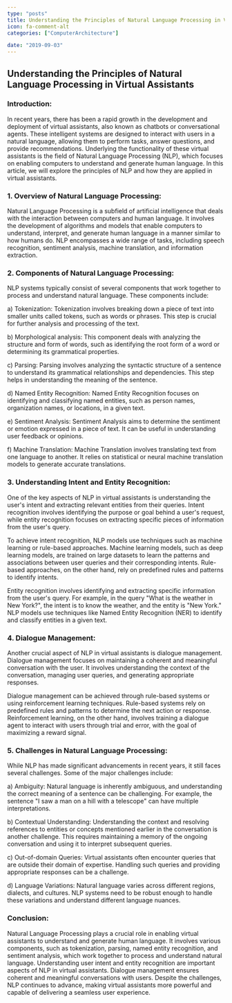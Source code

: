 ```yaml
---
type: "posts"
title: Understanding the Principles of Natural Language Processing in Virtual Assistants
icon: fa-comment-alt
categories: ["ComputerArchitecture"]

date: "2019-09-03"
---
```




## Understanding the Principles of Natural Language Processing in Virtual Assistants

### Introduction:

In recent years, there has been a rapid growth in the development and deployment of virtual assistants, also known as chatbots or conversational agents. These intelligent systems are designed to interact with users in a natural language, allowing them to perform tasks, answer questions, and provide recommendations. Underlying the functionality of these virtual assistants is the field of Natural Language Processing (NLP), which focuses on enabling computers to understand and generate human language. In this article, we will explore the principles of NLP and how they are applied in virtual assistants.

### 1. Overview of Natural Language Processing:

Natural Language Processing is a subfield of artificial intelligence that deals with the interaction between computers and human language. It involves the development of algorithms and models that enable computers to understand, interpret, and generate human language in a manner similar to how humans do. NLP encompasses a wide range of tasks, including speech recognition, sentiment analysis, machine translation, and information extraction.

### 2. Components of Natural Language Processing:

NLP systems typically consist of several components that work together to process and understand natural language. These components include:

a) Tokenization: Tokenization involves breaking down a piece of text into smaller units called tokens, such as words or phrases. This step is crucial for further analysis and processing of the text.

b) Morphological analysis: This component deals with analyzing the structure and form of words, such as identifying the root form of a word or determining its grammatical properties.

c) Parsing: Parsing involves analyzing the syntactic structure of a sentence to understand its grammatical relationships and dependencies. This step helps in understanding the meaning of the sentence.

d) Named Entity Recognition: Named Entity Recognition focuses on identifying and classifying named entities, such as person names, organization names, or locations, in a given text.

e) Sentiment Analysis: Sentiment Analysis aims to determine the sentiment or emotion expressed in a piece of text. It can be useful in understanding user feedback or opinions.

f) Machine Translation: Machine Translation involves translating text from one language to another. It relies on statistical or neural machine translation models to generate accurate translations.

### 3. Understanding Intent and Entity Recognition:

One of the key aspects of NLP in virtual assistants is understanding the user's intent and extracting relevant entities from their queries. Intent recognition involves identifying the purpose or goal behind a user's request, while entity recognition focuses on extracting specific pieces of information from the user's query.

To achieve intent recognition, NLP models use techniques such as machine learning or rule-based approaches. Machine learning models, such as deep learning models, are trained on large datasets to learn the patterns and associations between user queries and their corresponding intents. Rule-based approaches, on the other hand, rely on predefined rules and patterns to identify intents.

Entity recognition involves identifying and extracting specific information from the user's query. For example, in the query "What is the weather in New York?", the intent is to know the weather, and the entity is "New York." NLP models use techniques like Named Entity Recognition (NER) to identify and classify entities in a given text.

### 4. Dialogue Management:

Another crucial aspect of NLP in virtual assistants is dialogue management. Dialogue management focuses on maintaining a coherent and meaningful conversation with the user. It involves understanding the context of the conversation, managing user queries, and generating appropriate responses.

Dialogue management can be achieved through rule-based systems or using reinforcement learning techniques. Rule-based systems rely on predefined rules and patterns to determine the next action or response. Reinforcement learning, on the other hand, involves training a dialogue agent to interact with users through trial and error, with the goal of maximizing a reward signal.

### 5. Challenges in Natural Language Processing:

While NLP has made significant advancements in recent years, it still faces several challenges. Some of the major challenges include:

a) Ambiguity: Natural language is inherently ambiguous, and understanding the correct meaning of a sentence can be challenging. For example, the sentence "I saw a man on a hill with a telescope" can have multiple interpretations.

b) Contextual Understanding: Understanding the context and resolving references to entities or concepts mentioned earlier in the conversation is another challenge. This requires maintaining a memory of the ongoing conversation and using it to interpret subsequent queries.

c) Out-of-domain Queries: Virtual assistants often encounter queries that are outside their domain of expertise. Handling such queries and providing appropriate responses can be a challenge.

d) Language Variations: Natural language varies across different regions, dialects, and cultures. NLP systems need to be robust enough to handle these variations and understand different language nuances.

### Conclusion:

Natural Language Processing plays a crucial role in enabling virtual assistants to understand and generate human language. It involves various components, such as tokenization, parsing, named entity recognition, and sentiment analysis, which work together to process and understand natural language. Understanding user intent and entity recognition are important aspects of NLP in virtual assistants. Dialogue management ensures coherent and meaningful conversations with users. Despite the challenges, NLP continues to advance, making virtual assistants more powerful and capable of delivering a seamless user experience.